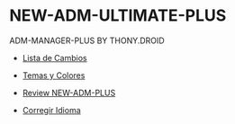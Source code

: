 # NEW-ADM-ULTIMATE-PLUS
ADM-MANAGER-PLUS BY THONY.DROID

- [Lista de Cambios](https://github.com/ThonyDroidYT/NEW-ADM-MANAGER-PLUS/blob/gh-pages/Cambios.md)

- [Temas y Colores](https://github.com/ThonyDroidYT/NEW-ADM-MANAGER-PLUS/blob/gh-pages/Temas.md)

- [Review NEW-ADM-PLUS](https://www.admplus.tk/portafolio.html)

- [Corregir Idioma](https://github.com/ThonyDroidYT/NEW-ADM-MANAGER-PLUS/tree/gh-pages/idioma)
